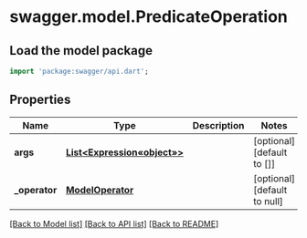 # swagger.model.PredicateOperation

## Load the model package
```dart
import 'package:swagger/api.dart';
```

## Properties
Name | Type | Description | Notes
------------ | ------------- | ------------- | -------------
**args** | [**List&lt;Expression«object»&gt;**](Expression«object».md) |  | [optional] [default to []]
**_operator** | [**ModelOperator**](ModelOperator.md) |  | [optional] [default to null]

[[Back to Model list]](../README.md#documentation-for-models) [[Back to API list]](../README.md#documentation-for-api-endpoints) [[Back to README]](../README.md)


